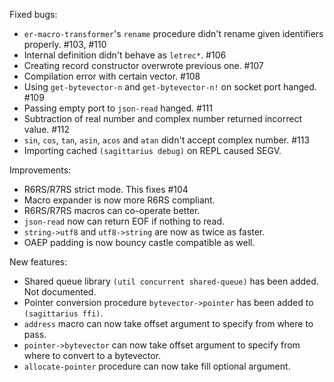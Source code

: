 Fixed bugs:

- `er-macro-transformer`'s `rename` procedure didn't rename given identifiers properly. #103, #110
- Internal definition didn't behave as `letrec*`. #106
- Creating record constructor overwrote previous one. #107
- Compilation error with certain vector. #108
- Using `get-bytevector-n` and `get-bytevector-n!` on socket port hanged. #109
- Passing empty port to `json-read` hanged. #111
- Subtraction of real number and complex number returned incorrect value. #112
- `sin`, `cos`, `tan`, `asin`, `acos` and `atan` didn't accept complex number. #113
- Importing cached `(sagittarius debug)` on REPL caused SEGV.

Improvements:

- R6RS/R7RS strict mode. This fixes #104
- Macro expander is now more R6RS compliant.
- R6RS/R7RS macros can co-operate better.
- `json-read` now can return EOF if nothing to read.
- `string->utf8` and `utf8->string` are now as twice as faster.
- OAEP padding is now bouncy castle compatible as well.

New features:

- Shared queue library `(util concurrent shared-queue)` has been added. Not documented.
- Pointer conversion procedure `bytevector->pointer` has been added to `(sagittarius ffi)`.
- `address` macro can now take offset argument to specify from where to pass.
- `pointer->bytevector` can now take offset argument to specify from where to convert to a bytevector.
- `allocate-pointer` procedure can now take fill optional argument.